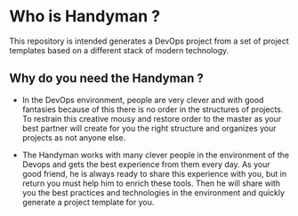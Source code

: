 # Who is Handyman ? 
This repository is intended generates a DevOps project from a set of project templates based on a different stack of modern technology. 

## Why do you need the Handyman ?
- In the DevOps environment, people are very clever and with good fantasies because of this there is no order in the structures of projects. To restrain this creative mousy and restore order to the master as your best partner will create for you the right structure and organizes your projects as not anyone else.

- The Handyman works with many clever people in the environment of the Devops and gets the best experience from them every day. As your good friend, he is always ready to share this experience with you, but in return you must help him to enrich these tools. Then he will share with you the best practices and technologies in the environment and quickly generate a project template for you.
